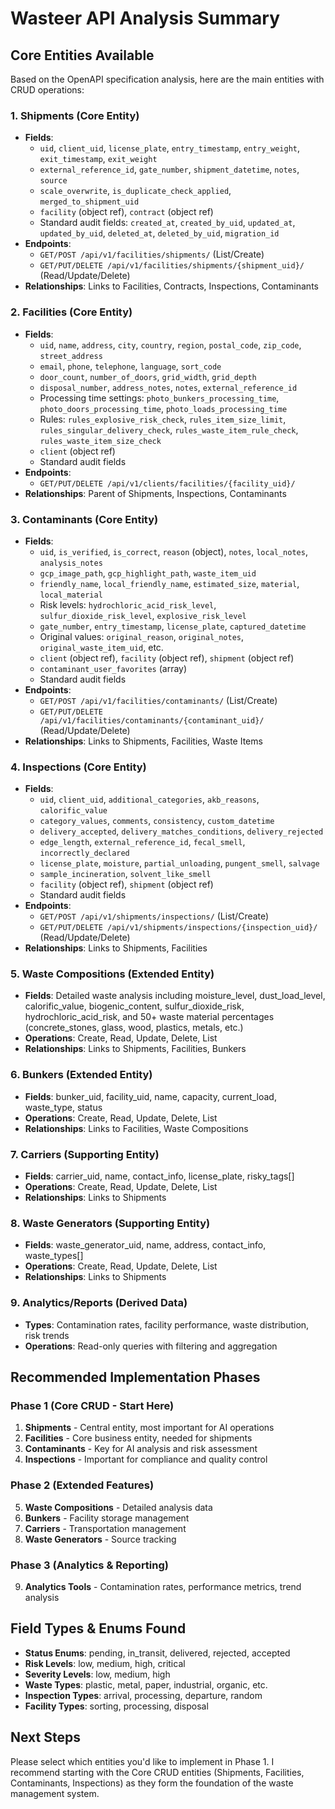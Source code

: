 # Wasteer API Analysis Summary

## Core Entities Available

Based on the OpenAPI specification analysis, here are the main entities with CRUD operations:

### 1. **Shipments** (Core Entity)
- **Fields**: 
  - `uid`, `client_uid`, `license_plate`, `entry_timestamp`, `entry_weight`, `exit_timestamp`, `exit_weight`
  - `external_reference_id`, `gate_number`, `shipment_datetime`, `notes`, `source`
  - `scale_overwrite`, `is_duplicate_check_applied`, `merged_to_shipment_uid`
  - `facility` (object ref), `contract` (object ref)
  - Standard audit fields: `created_at`, `created_by_uid`, `updated_at`, `updated_by_uid`, `deleted_at`, `deleted_by_uid`, `migration_id`
- **Endpoints**: 
  - `GET/POST /api/v1/facilities/shipments/` (List/Create)
  - `GET/PUT/DELETE /api/v1/facilities/shipments/{shipment_uid}/` (Read/Update/Delete)
- **Relationships**: Links to Facilities, Contracts, Inspections, Contaminants

### 2. **Facilities** (Core Entity)  
- **Fields**:
  - `uid`, `name`, `address`, `city`, `country`, `region`, `postal_code`, `zip_code`, `street_address`
  - `email`, `phone`, `telephone`, `language`, `sort_code`
  - `door_count`, `number_of_doors`, `grid_width`, `grid_depth`
  - `disposal_number`, `address_notes`, `notes`, `external_reference_id`
  - Processing time settings: `photo_bunkers_processing_time`, `photo_doors_processing_time`, `photo_loads_processing_time`
  - Rules: `rules_explosive_risk_check`, `rules_item_size_limit`, `rules_singular_delivery_check`, `rules_waste_item_rule_check`, `rules_waste_item_size_check`
  - `client` (object ref)
  - Standard audit fields
- **Endpoints**: 
  - `GET/PUT/DELETE /api/v1/clients/facilities/{facility_uid}/`
- **Relationships**: Parent of Shipments, Inspections, Contaminants

### 3. **Contaminants** (Core Entity)
- **Fields**:
  - `uid`, `is_verified`, `is_correct`, `reason` (object), `notes`, `local_notes`, `analysis_notes`
  - `gcp_image_path`, `gcp_highlight_path`, `waste_item_uid`
  - `friendly_name`, `local_friendly_name`, `estimated_size`, `material`, `local_material`
  - Risk levels: `hydrochloric_acid_risk_level`, `sulfur_dioxide_risk_level`, `explosive_risk_level`
  - `gate_number`, `entry_timestamp`, `license_plate`, `captured_datetime`
  - Original values: `original_reason`, `original_notes`, `original_waste_item_uid`, etc.
  - `client` (object ref), `facility` (object ref), `shipment` (object ref)
  - `contaminant_user_favorites` (array)
  - Standard audit fields
- **Endpoints**:
  - `GET/POST /api/v1/facilities/contaminants/` (List/Create)
  - `GET/PUT/DELETE /api/v1/facilities/contaminants/{contaminant_uid}/` (Read/Update/Delete)
- **Relationships**: Links to Shipments, Facilities, Waste Items

### 4. **Inspections** (Core Entity)
- **Fields**:
  - `uid`, `client_uid`, `additional_categories`, `akb_reasons`, `calorific_value`
  - `category_values`, `comments`, `consistency`, `custom_datetime`
  - `delivery_accepted`, `delivery_matches_conditions`, `delivery_rejected`
  - `edge_length`, `external_reference_id`, `fecal_smell`, `incorrectly_declared`
  - `license_plate`, `moisture`, `partial_unloading`, `pungent_smell`, `salvage`
  - `sample_incineration`, `solvent_like_smell`
  - `facility` (object ref), `shipment` (object ref)
  - Standard audit fields
- **Endpoints**:
  - `GET/POST /api/v1/shipments/inspections/` (List/Create)
  - `GET/PUT/DELETE /api/v1/shipments/inspections/{inspection_uid}/` (Read/Update/Delete)
- **Relationships**: Links to Shipments, Facilities

### 5. **Waste Compositions** (Extended Entity)
- **Fields**: Detailed waste analysis including moisture_level, dust_load_level, calorific_value, biogenic_content, sulfur_dioxide_risk, hydrochloric_acid_risk, and 50+ waste material percentages (concrete_stones, glass, wood, plastics, metals, etc.)
- **Operations**: Create, Read, Update, Delete, List
- **Relationships**: Links to Shipments, Facilities, Bunkers

### 6. **Bunkers** (Extended Entity)
- **Fields**: bunker_uid, facility_uid, name, capacity, current_load, waste_type, status
- **Operations**: Create, Read, Update, Delete, List
- **Relationships**: Links to Facilities, Waste Compositions

### 7. **Carriers** (Supporting Entity)
- **Fields**: carrier_uid, name, contact_info, license_plate, risky_tags[]
- **Operations**: Create, Read, Update, Delete, List
- **Relationships**: Links to Shipments

### 8. **Waste Generators** (Supporting Entity)
- **Fields**: waste_generator_uid, name, address, contact_info, waste_types[]
- **Operations**: Create, Read, Update, Delete, List
- **Relationships**: Links to Shipments

### 9. **Analytics/Reports** (Derived Data)
- **Types**: Contamination rates, facility performance, waste distribution, risk trends
- **Operations**: Read-only queries with filtering and aggregation

## Recommended Implementation Phases

### Phase 1 (Core CRUD - Start Here)
1. **Shipments** - Central entity, most important for AI operations
2. **Facilities** - Core business entity, needed for shipments
3. **Contaminants** - Key for AI analysis and risk assessment
4. **Inspections** - Important for compliance and quality control

### Phase 2 (Extended Features)
5. **Waste Compositions** - Detailed analysis data
6. **Bunkers** - Facility storage management
7. **Carriers** - Transportation management
8. **Waste Generators** - Source tracking

### Phase 3 (Analytics & Reporting)
9. **Analytics Tools** - Contamination rates, performance metrics, trend analysis

## Field Types & Enums Found

- **Status Enums**: pending, in_transit, delivered, rejected, accepted
- **Risk Levels**: low, medium, high, critical
- **Severity Levels**: low, medium, high
- **Waste Types**: plastic, metal, paper, industrial, organic, etc.
- **Inspection Types**: arrival, processing, departure, random
- **Facility Types**: sorting, processing, disposal

## Next Steps

Please select which entities you'd like to implement in Phase 1. I recommend starting with the Core CRUD entities (Shipments, Facilities, Contaminants, Inspections) as they form the foundation of the waste management system.
